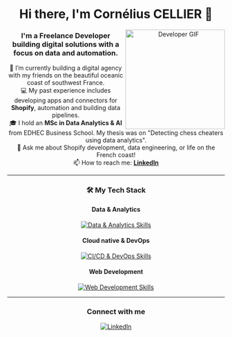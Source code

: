 <div align="center">
<h1>Hi there, I'm Cornélius CELLIER 👋</h1>

<a href="https://www.linkedin.com/in/cornelius-cellier/">
  <img align="right" alt="Developer GIF" src="https://media.giphy.com/media/v1.Y2lkPTc5MGI3NjExeTZxemVoOTZkbHIzMGd1ZmNzN3Zpbjk3N2o5dmhkZ2FzbnR2dmh4YiZlcD12MV9naWZzX3NlYXJjaCZjdD1n/3og0IDoDo2TeidxKbm/giphy.gif" width="230px"/>
</a>



  <h3>I'm a Freelance Developer building digital solutions with a focus on data and automation.</h3>

  <p>
    🔭 I’m currently building a digital agency with my friends on the beautiful oceanic coast of southwest France.
    <br />
    💻 My past experience includes developing apps and connectors for <b>Shopify</b>, automation and building data pipelines.
    <br />
    🎓 I hold an <b>MSc in Data Analytics & AI</b> from EDHEC Business School. My thesis was on "Detecting chess cheaters using data analytics".
    <br />
    💬 Ask me about Shopify development, data engineering, or life on the French coast!
    <br />
    📫 How to reach me: <b><a href="https://www.linkedin.com/in/cornelius-cellier/">LinkedIn</a></b>
  </p>

  <hr />

  <h3>🛠️ My Tech Stack</h3>

  <h4>Data & Analytics</h4>
  <a href="https://skillicons.dev">
    <img alt="Data & Analytics Skills" src="https://skillicons.dev/icons?i=python,postgres,snowflake,powerbi,tableau,dbt,spark,pandas,pyspark,scikitlearn&theme=dark" />
  </a>

  <h4>Cloud native & DevOps</h4>
  <a href="https://skillicons.dev">
    <img alt="CI/CD & DevOps Skills" src="https://skillicons.dev/icons?i=aws,gcp,airflow,git,docker&theme=dark" />
  </a>

  <h4>Web Development</h4>
  <a href="https://skillicons.dev">
    <img alt="Web Development Skills" src="https://skillicons.dev/icons?i=flask,js,react,nextjs,webflow,shopify,tailwind&theme=dark" />
  </a>

  <hr />

  <h3>Connect with me</h3>

  <a href="https://www.linkedin.com/in/cornelius-cellier/">
    <img alt="LinkedIn" src="https://go-skill-icons.vercel.app/api/icons?i=linkedin" />
  </a>

</div>
